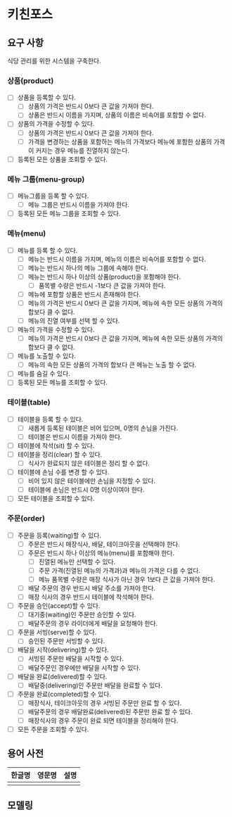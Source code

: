 # 키친포스

## 요구 사항
식당 관리를 위한 시스템을 구축한다.

### 상품(product)
- [ ] 상품을 등록할 수 있다.
  - [ ] 상품의 가격은 반드시 0보다 큰 값을 가져야 한다.
  - [ ] 상품은 반드시 이름을 가지며, 상품의 이름은 비속어를 포함할 수 없다.
- [ ] 상품의 가격을 수정할 수 있다.
  - [ ] 상품의 가격은 반드시 0보다 큰 값을 가져야 한다.
  - [ ] 가격을 변경하는 상품을 포함하는 메뉴의 가격보다 메뉴에 포함한 상품의 가격이 커지는 경우 메뉴를 진열하지 않는다. 
- [ ] 등록된 모든 상품을 조회할 수 있다.
### 메뉴 그룹(menu-group)
- [ ] 메뉴그룹을 등록 할 수 있다.
  - [ ] 메뉴 그룹은 반드시 이름을 가져야 한다.
- [ ] 등록된 모든 메뉴 그룹을 조회할 수 있다.
### 메뉴(menu)
- [ ] 메뉴를 등록 할 수 있다.
  - [ ] 메뉴는 반드시 이름을 가지며, 메뉴의 이름은 비속어를 포함할 수 없다.
  - [ ] 메뉴는 반드시 하나의 메뉴 그룹에 속해야 한다.
  - [ ] 메뉴는 반드시 하나 이상의 상품(product)을 포함해야 한다.
    - [ ] 품목별 수량은 반드시 -1보다 큰 값을 가져야 한다.
  - [ ] 메뉴에 포함할 상품은 반드시 존재해야 한다.
  - [ ] 메뉴의 가격은 반드시 0보다 큰 값을 가지며, 메뉴에 속한 모든 상품의 가격의 합보다 클 수 없다.
  - [ ] 메뉴의 진열 여부를 선택 할 수 있다.
- [ ] 메뉴의 가격을 수정할 수 있다.
  - [ ] 메뉴의 가격은 반드시 0보다 큰 값을 가지며, 메뉴에 속한 모든 상품의 가격의 합보다 클 수 없다.
- [ ] 메뉴를 노출할 수 있다.
    - [ ] 메뉴의 속한 모든 상품의 가격의 합보다 큰 메뉴는 노출 할 수 없다.
- [ ] 메뉴를 숨길 수 있다.
- [ ] 등록된 모든 메뉴를 조회할 수 있다.
### 테이블(table)
- [ ] 테이블을 등록 할 수 있다.
  - [ ] 새롭게 등록된 테이블은 비어 있으며, 0명의 손님을 가진다.
  - [ ] 테이블은 반드시 이름을 가져야 한다.
- [ ] 테이블에 착석(sit) 할 수 있다.
- [ ] 테이블을 정리(clear) 할 수 있다.
  - [ ] 식사가 완료되지 않은 테이블은 정리 할 수 없다.
- [ ] 테이블에 손님 수를 변경 할 수 있다.
  - [ ] 비어 있지 않은 테이블에만 손님을 지정할 수 있다.
  - [ ] 테이블에 손님은 반드시 0명 이상이여야 한다.
- [ ] 모든 테이블을 조회할 수 있다.
### 주문(order)
- [ ] 주문을 등록(waiting)할 수 있다.
  - [ ] 주문은 반드시 매장식사, 배달, 테이크아웃을 선택해야 한다.
  - [ ] 주문은 반드시 하나 이상의 메뉴(menu)를 포함해야 한다.
    - [ ] 진열된 메뉴만 선택할 수 있다.
    - [ ] 주문 가격(진열된 메뉴의 가격과)과 메뉴의 가격은 다를 수 없다.
    - [ ] 메뉴 품목별 수량은 매장 식사가 아닌 경우 1보다 큰 값을 가져야 한다.
  - [ ] 배달 주문의 경우 반드시 배달 주소를 가져야 한다.
  - [ ] 매장 식사의 경우 반드시 테이블에 착석해야 한다.
- [ ] 주문을 승인(accept)할 수 있다.
  - [ ] 대기중(waiting)인 주문만 승인할 수 있다.
  - [ ] 배달주문의 경우 라이더에게 배달을 요청해야 한다.
- [ ] 주문을 서빙(serve)할 수 있다.
  - [ ] 승인된 주문만 서빙할 수 있다.
- [ ] 배달을 시작(delivering)할 수 있다.
  - [ ] 서빙된 주문만 배달을 시작할 수 있다. 
  - [ ] 배달주문인 경우에만 배달을 시작할 수 있다.
- [ ] 배달을 완료(delivered)할 수 있다.
  - [ ] 배달중(delivering)인 주문만 배달을 완료할 수 있다.
- [ ] 주문을 완료(completed)할 수 있다.
  - [ ] 매장식사, 테이크아웃의 경우 서빙된 주문만 완료 할 수 있다.
  - [ ] 배달주문의 경우 배달완료(delivered)된 주문만 완료 할 수 있다.
  - [ ] 매장식사의 경우 주문이 완료 되면 테이블을 정리해야 한다.
- [ ] 모든 주문을 조회할 수 있다.
## 용어 사전

| 한글명 | 영문명 | 설명 |
| --- | --- | --- |
|  |  |  |

## 모델링
